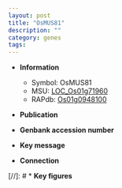 ```yaml
---
layout: post
title: "OsMUS81"
description: ""
category: genes
tags: 
---
```


* **Information**  
    + Symbol: OsMUS81  
    + MSU: [LOC_Os01g71960](http://rice.uga.edu/cgi-bin/ORF_infopage.cgi?orf=LOC_Os01g71960)  
    + RAPdb: [Os01g0948100](http://rapdb.dna.affrc.go.jp/viewer/gbrowse_details/irgsp1?name=Os01g0948100)  

* **Publication**  

* **Genbank accession number**  

* **Key message**  

* **Connection**  

[//]: # * **Key figures**  


